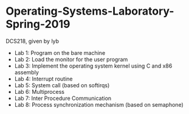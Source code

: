 # Operating-Systems-Laboratory-Spring-2019
DCS218, given by lyb
- Lab 1: Program on the bare machine
- Lab 2: Load the monitor for the user program
- Lab 3: Implement the operating system kernel using C and x86 assembly
- Lab 4: Interrupt routine
- Lab 5: System call (based on softirqs)
- Lab 6: Multiprocess
- Lab 7: Inter Procedure Communication
- Lab 8: Process synchronization mechanism (based on semaphone)
